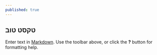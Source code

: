 ```yaml
---
published: true
---
```

## טקסט טוב

Enter text in [Markdown](http://daringfireball.net/projects/markdown/). Use the toolbar above, or click the **?** button for formatting help.

